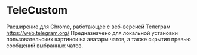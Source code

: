 # TeleCustom
Расширение для Chrome, работающее с веб-версией Телеграм https://web.telegram.org/
Предназначено для локальной установки пользовательских картинок на аватары чатов, а также скрытия превью сообщений выбранных чатов.
